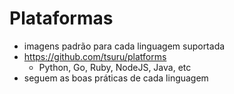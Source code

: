 # Plataformas

- imagens padrão para cada linguagem suportada
- https://github.com/tsuru/platforms
  - Python, Go, Ruby, NodeJS, Java, etc
- seguem as boas práticas de cada linguagem
